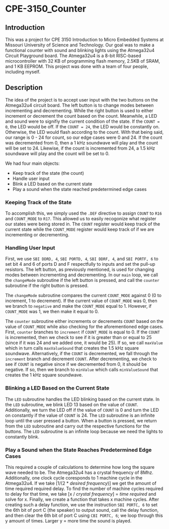 # CPE-3150_Counter

## Introduction
This was a project for CPE 3150 Introduction to Micro Embedded Systems at Missouri University of Science and Technology. Our goal was to make a functional counter with sound and blinking lights using the Atmega32u4 Circuit Playground board. The Atmega32u4 is a 8-bit RISC-based microcontroller with 32 KB of programming flash memory, 2.5KB of SRAM, and 1 KB EEPROM. This project was done with a team of four people, including myself. 

## Description
The idea of the project is to accept user input with the two buttons on the Atmega32u4 circuit board. The left button is to change modes between incrementing and decrementing. While the right button is used to either increment or decrement the count based on the count. Meanwhile, a LED and sound were to signifiy the current condition of the state. If the `COUNT = 0`, the LED would be off. If the `COUNT = 24`, the LED would be constantly on. Otherwise, the LED would flash according to the count. With that being said, our range is 0 - 24 for count, so our edge cases were 0 and 24. If the count was decremented from 0, then a 1 kHz soundwave will play and the count will be set to 24. Likewise, if the count is incremented from 24, a 1.5 kHz soundwave will play and the count will be set to 0.

We had four main objects:
- Keep track of the state (the count)
- Handle user input
- Blink a LED based on the current state
- Play a sound when the state reached predetermined edge cases

### Keeping Track of the State
To accomplish this, we simply used the `.DEF` directive to assign `COUNT` to `R16` and `COUNT_MODE` to `R17`. This allowed us to easily recogonize what register our states were being stored in. The `COUNT` register would keep track of the current state while the `COUNT_MODE` register would keep track of if we are incrementing or decrementing. 

### Handling User Input
First, we use `SBI DDRD, 4`, `SBI PORTD, 4`, `SBI DDRF, 4`, and `SBI PORTF, 6` to set bit 4 and 6 of ports D and F respectfully to inputs and set the pull-up resistors. The left button, as previously mentioned, is used for changing modes between incrementing and decrementing. In our `main` loop, we call the `changeMode` subroutine if the left button is pressed, and call the `counter` subroutine if the right button is pressed.

The `changeMode` subroutine compares the current `COUNT_MODE` against 0 (0 to increment, 1 to decrement). If the current value of `COUNT_MODE` was 0, then we branch to `negative` and make the `COUNT_MODE` equal to 1. However, if `COUNT_MODE` was 1, we then make it equal to 0. 

The `counter` subroutine either increments or decrements `COUNT` based on the value of `COUNT_MODE` while also checking for the aforementioned edge cases. First, `counter` branches to `increment` if `COUNT_MODE` is equal to 0. If the `COUNT` is incremented, then we check to see if it is greater than or equal to 25 (since if it was 24 and we added one, it would be 25). If so, we call `maxValue` which in turn calls `maxValueSound` that creates the 1.5 kHz square soundwave. Alternatively, if the `COUNT` is decremented, we fall through the `increment` branch and decrement `COUNT`. After decrementing, we check to see if `COUNT` is negative since if we decremented from 0, it should be negative. If so, then we branch to `minValue` which calls `minValueSound` that creates the 1 kHz square soundwave. 

### Blinking a LED Based on the Current State
The `LED` subroutine handles the LED blinking based on the current state. In the `LED` subroutine, we blink LED 13 based on the value of `COUNT`. Additionally, we turn the LED off if the value of `COUNT` is 0 and turn the LED on constantly if the value of `COUNT` is 24. The `LED` subroutine is an infinite loop until the user pressed a button. When a button is pressed, we return from the `LED` subroutine and carry out the respective functions for the buttons. The `LED` subroutine is an infinite loop because we need the lights to constantly blink.

### Play a Sound when the State Reaches Predetermined Edge Cases
This required a couple of calculations to determine how long the square wave needed to be. The Atmega32u4 has a crystal frequency of 8Mhz. Additionally, one clock cycle coresponds to 1 machine cycle in the Atmega32u4. If we take [1/(2 * *desired frequency*)] we get the amount of time required required delay. To find the number of machine cycles required to delay for that time, we take [x / *crystal frequency*] = *time required* and solve for x. Finally, we create a function that takes x machine cycles. After creating such a delay function, we use the instruction `SBI PORTC, 6` to set the 6th bit of port C (the speaker) to output sound, call the delay function, and then clear the 6th bit of port C using `CBI PORTC, 6`; we loop through this y amount of times. Larger y = more time the sound is played.

